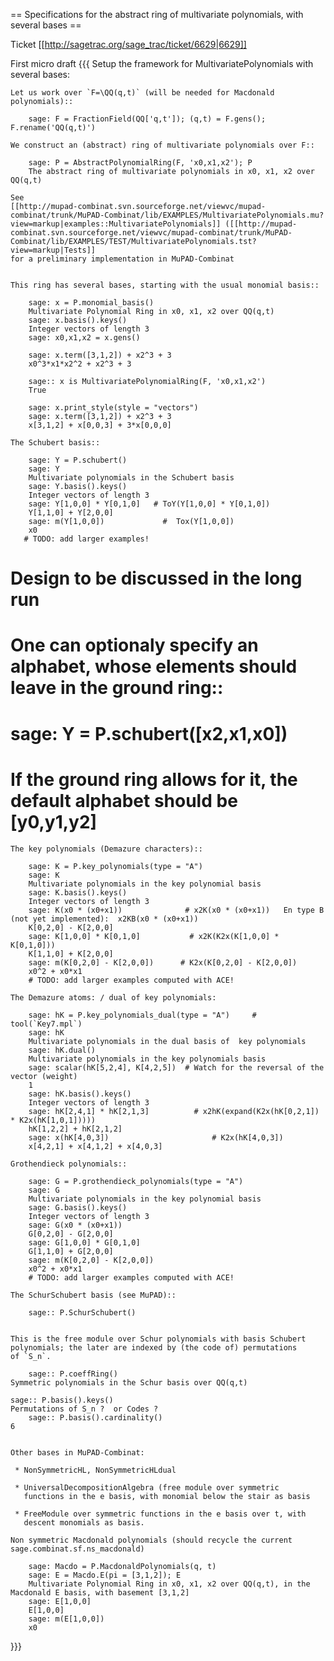 == Specifications for the abstract ring of multivariate polynomials, with several bases ==

Ticket [[http://sagetrac.org/sage_trac/ticket/6629|6629]]

First micro draft
{{{
Setup the framework for MultivariatePolynomials with several bases:

    Let us work over `F=\QQ(q,t)` (will be needed for Macdonald polynomials)::

        sage: F = FractionField(QQ['q,t']); (q,t) = F.gens(); F.rename('QQ(q,t)')

    We construct an (abstract) ring of multivariate polynomials over F::

        sage: P = AbstractPolynomialRing(F, 'x0,x1,x2'); P
        The abstract ring of multivariate polynomials in x0, x1, x2 over QQ(q,t)

    See
    [[http://mupad-combinat.svn.sourceforge.net/viewvc/mupad-combinat/trunk/MuPAD-Combinat/lib/EXAMPLES/MultivariatePolynomials.mu?view=markup|examples::MultivariatePolynomials]] ([[http://mupad-combinat.svn.sourceforge.net/viewvc/mupad-combinat/trunk/MuPAD-Combinat/lib/EXAMPLES/TEST/MultivariatePolynomials.tst?view=markup|Tests]]
    for a preliminary implementation in MuPAD-Combinat


    This ring has several bases, starting with the usual monomial basis::

        sage: x = P.monomial_basis()
        Multivariate Polynomial Ring in x0, x1, x2 over QQ(q,t)
        sage: x.basis().keys()
        Integer vectors of length 3
        sage: x0,x1,x2 = x.gens()

        sage: x.term([3,1,2]) + x2^3 + 3
        x0^3*x1*x2^2 + x2^3 + 3

        sage:: x is MultivariatePolynomialRing(F, 'x0,x1,x2')
        True

        sage: x.print_style(style = "vectors")
        sage: x.term([3,1,2]) + x2^3 + 3
        x[3,1,2] + x[0,0,3] + 3*x[0,0,0]

    The Schubert basis::

        sage: Y = P.schubert()
        sage: Y
        Multivariate polynomials in the Schubert basis
        sage: Y.basis().keys()
        Integer vectors of length 3
        sage: Y[1,0,0] * Y[0,1,0]   # ToY(Y[1,0,0] * Y[0,1,0])
        Y[1,1,0] + Y[2,0,0]
        sage: m(Y[1,0,0])             #  Tox(Y[1,0,0])
        x0
       # TODO: add larger examples!

# Design to be discussed in the long run
#     One can optionaly specify an alphabet, whose elements should leave in the ground ring::
#      sage: Y = P.schubert([x2,x1,x0])
#    If the ground ring allows for it, the default alphabet should be [y0,y1,y2]

    The key polynomials (Demazure characters)::

        sage: K = P.key_polynomials(type = "A")
        sage: K
        Multivariate polynomials in the key polynomial basis
        sage: K.basis().keys()
        Integer vectors of length 3
        sage: K(x0 * (x0+x1))              # x2K(x0 * (x0+x1))   En type B (not yet implemented):  x2KB(x0 * (x0+x1))
        K[0,2,0] - K[2,0,0]
        sage: K[1,0,0] * K[0,1,0]           # x2K(K2x(K[1,0,0] * K[0,1,0]))
        K[1,1,0] + K[2,0,0]
        sage: m(K[0,2,0] - K[2,0,0])      # K2x(K[0,2,0] - K[2,0,0])
        x0^2 + x0*x1
        # TODO: add larger examples computed with ACE!

    The Demazure atoms: / dual of key polynomials:

        sage: hK = P.key_polynomials_dual(type = "A")     # tool(`Key7.mpl`)
        sage: hK
        Multivariate polynomials in the dual basis of  key polynomials
        sage: hK.dual()
        Multivariate polynomials in the key polynomials basis
        sage: scalar(hK[5,2,4], K[4,2,5])  # Watch for the reversal of the vector (weight)
        1
        sage: hK.basis().keys()
        Integer vectors of length 3
        sage: hK[2,4,1] * hK[2,1,3]          # x2hK(expand(K2x(hK[0,2,1]) * K2x(hK[1,0,1]))))
        hK[1,2,2] + hK[2,1,2]
        sage: x(hK[4,0,3])                       # K2x(hK[4,0,3])
        x[4,2,1] + x[4,1,2] + x[4,0,3]

    Grothendieck polynomials::

        sage: G = P.grothendieck_polynomials(type = "A")
        sage: G
        Multivariate polynomials in the key polynomial basis
        sage: G.basis().keys()
        Integer vectors of length 3
        sage: G(x0 * (x0+x1))
        G[0,2,0] - G[2,0,0]
        sage: G[1,0,0] * G[0,1,0]
        G[1,1,0] + G[2,0,0]
        sage: m(K[0,2,0] - K[2,0,0])
        x0^2 + x0*x1
        # TODO: add larger examples computed with ACE!

    The SchurSchubert basis (see MuPAD)::

        sage:: P.SchurSchubert()


    This is the free module over Schur polynomials with basis Schubert
    polynomials; the later are indexed by (the code of) permutations
    of `S_n`.

        sage:: P.coeffRing()
	Symmetric polynomials in the Schur basis over QQ(q,t)

	sage:: P.basis().keys()
	Permutations of S_n ?  or Codes ?
        sage:: P.basis().cardinality()
	6


    Other bases in MuPAD-Combinat:

     * NonSymmetricHL, NonSymmetricHLdual

     * UniversalDecompositionAlgebra (free module over symmetric
       functions in the e basis, with monomial below the stair as basis

     * FreeModule over symmetric functions in the e basis over t, with
       descent monomials as basis.

    Non symmetric Macdonald polynomials (should recycle the current sage.combinat.sf.ns_macdonald)

        sage: Macdo = P.MacdonaldPolynomials(q, t)
        sage: E = Macdo.E(pi = [3,1,2]); E
        Multivariate Polynomial Ring in x0, x1, x2 over QQ(q,t), in the Macdonald E basis, with basement [3,1,2]
        sage: E[1,0,0]
        E[1,0,0]
        sage: m(E[1,0,0])
        x0

}}}
